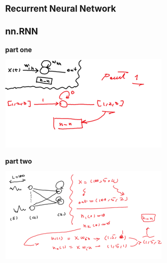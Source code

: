 # Recurrent Neural Network 


# nn.RNN
## part one
![](./figs/part_one.png)

## part two
![](./figs/part_two.png)